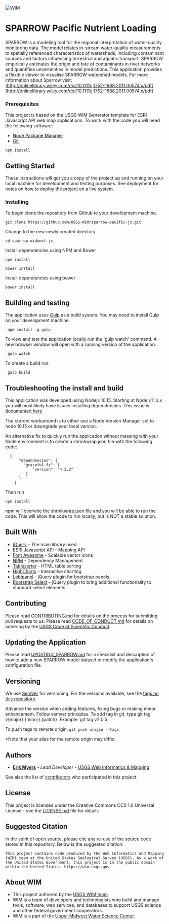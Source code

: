 ![WiM](wimlogo.png)

# SPARROW Pacific Nutrient Loading

SPARROW is a modeling tool for the regional interpretation of water-quality monitoring data. The model relates in-stream water-quality measurements to spatially referenced characteristics of watersheds, including contaminant sources and factors influencing terrestrial and aquatic transport. SPARROW empirically estimates the origin and fate of contaminants in river networks and quantifies uncertainties in model predictions. This application provides a flexible viewer to visualise SPARROW watershed models. For more information about Sparrow visit: [http://onlinelibrary.wiley.com/doi/10.1111/j.1752-1688.2011.00574.x/pdf](http://onlinelibrary.wiley.com/doi/10.1111/j.1752-1688.2011.00574.x/pdf)

### Prerequisites

This project is based on the USGS WiM Generator template for ESRI Javascript API web map applications. To work with the code you will need the following software:

- [Node Package Manager](https://www.npmjs.com/)
- [Git](https://desktop.github.com/)

```
npm install
```

## Getting Started

These instructions will get you a copy of the project up and running on your local machine for development and testing purposes. See deployment for notes on how to deploy the project on a live system.

### Installing

To begin clone the repository from Github to your development machine.

```
git clone https://github.com/USGS-WiM/sparrow-pacific-js.git
```

Change to the new newly created directory

```
cd sparrow-midwest-js
```

Install dependencies using NPM and Bower

```
npm install

bower install
```

Install dependencies using bower

```
bower install
```

## Building and testing

The application uses [Gulp](https://gulpjs.com/) as a build system. You may need to install Gulp on your development machine.

```
 npm install -g gulp
```

To view and test the application locally run the 'gulp watch' command. A new browser window will open with a running version of the application.

```
 gulp watch
```

To create a build run:

```
 gulp build
```

## Troubleshooting the install and build

This application was developed using Nodejs 10.15. Starting at Node v11.x.x you will most likely have issues installing dependencies. This issue is documented [here](https://stackoverflow.com/questions/55921442/how-to-fix-referenceerror-primordials-is-not-defined-in-node)

The current workaround is to either use a Node Version Manager set to node 10.15 or downgrade your local version.

An alternative fix to quickly run the application without messing with your Node environment is to create a shrinkwrap.json file with the following code:

```
  {
      "dependencies": {
        "graceful-fs": {
            "version": "4.2.2"
         }
      }
    }
```

Then run

```
npm install
```

npm will overwite the shrinkwrap.json file and you will be able to run the code. This will allow the code to run locally, but is NOT a stable solution.

## Built With

- [jQuery](https://jquery.com/) - The main library used
- [ESRI Javascript API](https://developers.arcgis.com/javascript/) - Mapping API
- [Font Awesome](http://fontawesome.io/) - Scalable vector icons
- [NPM](https://www.npmjs.com/) - Dependency Management
- [Tablesorter](https://mottie.github.io/tablesorter/docs/) - HTML table sorting
- [HighCharts](https://www.highcharts.com/) - Interactive charting
- [Lobipanel](https://github.com/arboshiki/lobipanel) - jQuery plugin for bootstrap panels.
- [Bootstrap Select](https://silviomoreto.github.io/bootstrap-select/) - jQuery plugin to bring additional functionality to standard select elements.

## Contributing

Please read [CONTRIBUTING.md](CONTRIBUTING.md) for details on the process for submitting pull requests to us. Please read [CODE_OF_CONDUCT.md](CODE_OF_CONDUCT.md) for details on adhering by the [USGS Code of Scientific Conduct](https://www2.usgs.gov/fsp/fsp_code_of_scientific_conduct.asp).

## Updating the Application

Please read [UPDATING_SPARROW.md](UPDATING_SPARROW.md) for a checklist and description of how to add a new SPARROW model dataset or modify the application's configuration file.

## Versioning

We use [SemVer](http://semver.org/) for versioning. For the versions available, see the [tags on this repository](../../tags).

Advance the version when adding features, fixing bugs or making minor enhancement. Follow semver principles. To add tag in git, type git tag v{major}.{minor}.{patch}. Example: git tag v2.0.5

To push tags to remote origin: `git push origin --tags`

\*Note that your alias for the remote origin may differ.

## Authors

- **[Erik Myers](https://www.usgs.gov/staff-profiles/erik-s-myers)** - _Lead Developer_ - [USGS Web Informatics & Mapping](https://wim.usgs.gov/)

See also the list of [contributors](../../graphs/contributors) who participated in this project.

## License

This project is licensed under the Creative Commons CC0 1.0 Universal License - see the [LICENSE.md](LICENSE.md) file for details

## Suggested Citation

In the spirit of open source, please cite any re-use of the source code stored in this repository. Below is the suggested citation:

`This project contains code produced by the Web Informatics and Mapping (WIM) team at the United States Geological Survey (USGS). As a work of the United States Government, this project is in the public domain within the United States. https://wim.usgs.gov`

## About WIM

- This project authored by the [USGS WIM team](https://wim.usgs.gov)
- WIM is a team of developers and technologists who build and manage tools, software, web services, and databases to support USGS science and other federal government cooperators.
- WIM is a part of the [Upper Midwest Water Science Center](https://www.usgs.gov/centers/wisconsin-water-science-center).

